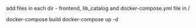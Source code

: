 add files in each dir -  frontend, lib_catalog and docker-compose.yml file in /

docker-compose build
docker-compose up -d
